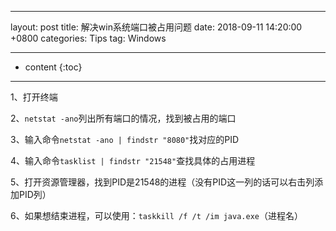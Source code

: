 ﻿---

layout: post
title:  解决win系统端口被占用问题
date:   2018-09-11 14:20:00 +0800
categories: Tips
tag: Windows

---

* content
{:toc}


---------------------------------------



1、打开终端

2、`netstat -ano`列出所有端口的情况，找到被占用的端口

3、输入命令`netstat -ano | findstr "8080"`找对应的PID

4、输入命令`tasklist | findstr "21548"`查找具体的占用进程

5、打开资源管理器，找到PID是21548的进程（没有PID这一列的话可以右击列添加PID列）

6、如果想结束进程，可以使用：`taskkill /f /t /im java.exe`（进程名）




